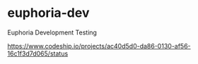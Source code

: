 euphoria-dev
============

Euphoria Development Testing


https://www.codeship.io/projects/ac40d5d0-da86-0130-af56-16c1f3d7d065/status
